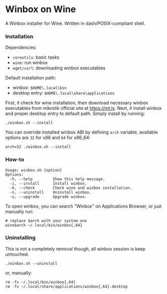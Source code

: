 # Winbox on Wine
A Winbox installer for Wine. Written in dash/POSIX-compliant shell.

### Installation

Dependencies:
- `coreutils`: basic tasks
- `wine`: run winbox
- `wget/curl`: downloading winbox executables

Default installation path:
- winbox: `$HOME\.local\bin`
- desktop entry: `$HOME\.local\share\applications`

First, it check for wine installation, then download necessary winbox executables from mikrotik official site at https://mt.lv. Next, it install winbox and proper desktop entry to default path. Simply install by running:

    ./winbox.sh --install

You can override installed winbox ABI by defining `arch` variable, available options are `32` for x86 and `64` for x86_64:

    arch=32 ./winbox.sh --install
    
### How-to
```
Usage: winbox.sh [option]
Options:
  -h, --help         Show this help message.
  -i, --install      Install winbox.
  -k, --check        Check wine and winbox installation.
  -n, --uninstall    Uninstall winbox.
  -u, --upgrade      Upgrade winbox.
```

To open winbox, you can search "Winbox" on Applications Browser, or just manually run:

    # replace $arch with your system one
    wine$arch ~/.local/bin/winbox{,64}

### Uninstalling
This is not a completely removal though, all winbox session is keep untouched.

    ./winbox.sh --uninstall

or, manually:

    rm -fv ~/.local/bin/winbox{,64}
    rm -fv ~/.local/share/applications/winbox{,64}.desktop
